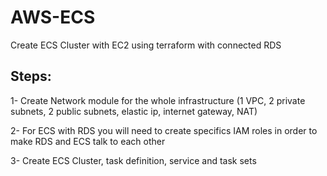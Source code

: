 # AWS-ECS
Create ECS Cluster with EC2 using terraform with connected RDS 

## Steps:
1- Create Network module for the whole infrastructure (1 VPC, 2 private subnets, 2 public subnets, elastic ip, internet gateway, NAT)

2- For ECS with RDS you will need to create specifics IAM roles in order to make RDS and ECS talk to each other

3- Create ECS Cluster, task definition, service and task sets